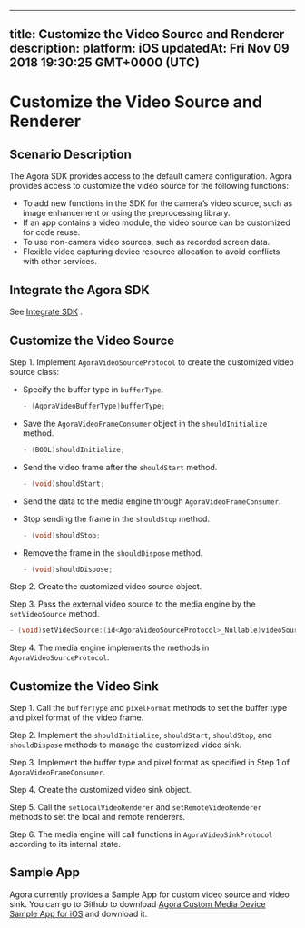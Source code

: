 
---
title: Customize the Video Source and Renderer
description: 
platform: iOS
updatedAt: Fri Nov 09 2018 19:30:25 GMT+0000 (UTC)
---
# Customize the Video Source and Renderer
## Scenario Description

The Agora SDK provides access to the default camera configuration. Agora provides access to customize the video source for the following functions:

- To add new functions in the SDK for the camera’s video source, such as image enhancement or using the preprocessing library.
- If an app contains a video module, the video source can be customized for code reuse.
- To use non-camera video sources, such as recorded screen data.
- Flexible video capturing device resource allocation to avoid conflicts with other services.

## Integrate the Agora SDK

See [Integrate SDK](../../en/Interactive%20Broadcast/ios_video.md) .

## Customize the Video Source

Step 1. Implement `AgoraVideoSourceProtocol` to create the customized video source class:

- Specify the buffer type in `bufferType`.

  ```c++
  - (AgoraVideoBufferType)bufferType;
  ```

- Save the `AgoraVideoFrameConsumer` object in the `shouldInitialize` method.

  ```c++
  - (BOOL)shouldInitialize;
  ```

- Send the video frame after the `shouldStart` method.

  ```c++
  - (void)shouldStart;
  ```

- Send the data to the media engine through `AgoraVideoFrameConsumer`.

- Stop sending the frame in the `shouldStop` method.

  ```c++
  - (void)shouldStop;
  ```

- Remove the frame in the `shouldDispose` method.

  ```c++
  - (void)shouldDispose;
  ```

Step 2. Create the customized video source object.

Step 3. Pass the external video source to the media engine by the `setVideoSource` method.

```c++
- (void)setVideoSource:(id<AgoraVideoSourceProtocol>_Nullable)videoSource;
```

Step 4. The media engine implements the methods in `AgoraVideoSourceProtocol`.

## Customize the Video Sink

Step 1. Call the `bufferType` and `pixelFormat` methods to set the buffer type and pixel format of the video frame.

Step 2. Implement the `shouldInitialize`, `shouldStart`, `shouldStop`, and `shouldDispose` methods to manage the customized video sink.

Step 3. Implement the buffer type and pixel format as specified in Step 1 of `AgoraVideoFrameConsumer`.

Step 4. Create the customized video sink object.

Step 5. Call the `setLocalVideoRenderer` and `setRemoteVideoRenderer` methods to set the local and remote renderers.

Step 6. The media engine will call functions in `AgoraVideoSinkProtocol` according to its internal state.

## Sample App

Agora currently provides a Sample App for custom video source and video sink. You can go to Github to download [Agora Custom Media Device Sample App for iOS](https://github.com/AgoraIO/Advanced-Video/tree/master/Custom-Media-Device/Agora-Custom-Media-Device-iOS) and download it.
